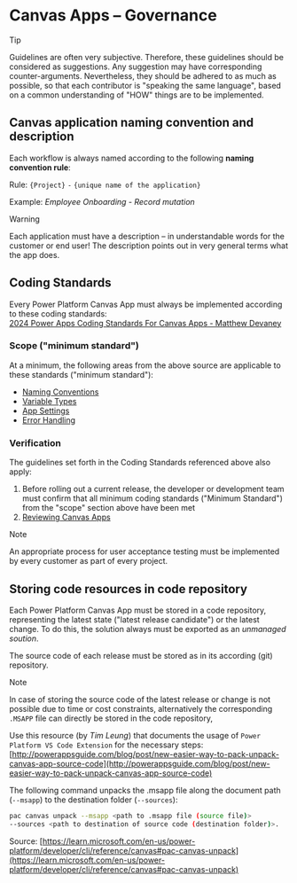 # Canvas Apps – Governance

> [!TIP]
> Guidelines are often very subjective. Therefore, these guidelines should be considered as suggestions.
> Any suggestion may have corresponding counter-arguments. Nevertheless, they should be adhered to as much as possible, so that each contributor is "speaking the same language", based on a common understanding of "HOW" things are to be implemented.

## Canvas application naming convention and description

Each workflow is always named according to the following **naming convention rule**:

Rule: `{Project}` `-` `{unique name of the application}`

Example: _Employee Onboarding - Record mutation_

> [!WARNING]
> Each application must have a description – in understandable words for the customer or end user! The description points out in very general terms what the app does.

## Coding Standards

Every Power Platform Canvas App must always be implemented according to these coding standards:<br>
[2024 Power Apps Coding Standards For Canvas Apps - Matthew Devaney ](https://www.matthewdevaney.com/power-apps-coding-standards-for-canvas-apps/)

### Scope ("minimum standard")

At a minimum, the following areas from the above source are applicable to these standards ("minimum standard"):

- [Naming Conventions](https://www.matthewdevaney.com/power-apps-standards-naming-conventions/)
- [Variable Types](https://www.matthewdevaney.com/power-apps-coding-standards-for-canvas-apps/power-apps-standards-variable-types/)
- [App Settings](https://www.matthewdevaney.com/power-apps-coding-standards-for-canvas-apps/power-apps-standards-app-settings/)
- [Error Handling](https://www.matthewdevaney.com/power-apps-coding-standards-for-canvas-apps/#:~:text=%F0%9F%90%9E-,Error%2DHandling,-Enable%20Formula%2DLevel)

### Verification

The guidelines set forth in the Coding Standards referenced above also apply:

1. Before rolling out a current release, the developer or development team must confirm that all minimum coding standards ("Minimum Standard") from
   the "scope" section above have been met
2. [Reviewing Canvas Apps](https://www.matthewdevaney.com/power-apps-coding-standards-for-canvas-apps/power-apps-standards-reviewing-canvas-apps)

> [!NOTE]
> An appropriate process for user acceptance testing must be implemented by every customer as part of every project.

## Storing code resources in code repository

Each Power Platform Canvas App must be stored in a code repository, representing the latest state ("latest release candidate") or the latest change. To do this, the solution always must be exported as an _unmanaged soution_.

The source code of each release must be stored as in its according (git) repository.

> [!NOTE]
> In case of storing the source code of the latest release or change is not possible due to time or cost constraints, alternatively the corresponding `.MSAPP` file can directly be stored in the code repository,

Use this resource (by _Tim Leung_) that documents the usage of `Power Platform VS Code Extension` for the necessary steps:
[http://powerappsguide.com/blog/post/new-easier-way-to-pack-unpack-canvas-app-source-code](http://powerappsguide.com/blog/post/new-easier-way-to-pack-unpack-canvas-app-source-code)

The following command unpacks the .msapp file along the document path (`--msapp`) to the destination folder (`--sources`):

```bash
pac canvas unpack --msapp <path to .msapp file (source file)>
--sources <path to destination of source code (destination folder)>.
```

Source: [https://learn.microsoft.com/en-us/power-platform/developer/cli/reference/canvas#pac-canvas-unpack](https://learn.microsoft.com/en-us/power-platform/developer/cli/reference/canvas#pac-canvas-unpack)
